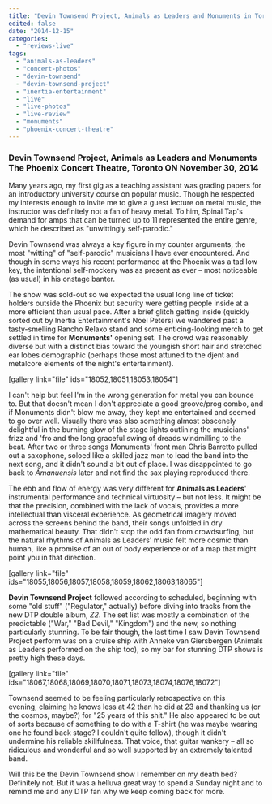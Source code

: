 ```yaml
---
title: "Devin Townsend Project, Animals as Leaders and Monuments in Toronto, Nov 30, 2014"
edited: false
date: "2014-12-15"
categories:
  - "reviews-live"
tags:
  - "animals-as-leaders"
  - "concert-photos"
  - "devin-townsend"
  - "devin-townsend-project"
  - "inertia-entertainment"
  - "live"
  - "live-photos"
  - "live-review"
  - "monuments"
  - "phoenix-concert-theatre"
---
```


### Devin Townsend Project, Animals as Leaders and Monuments The Phoenix Concert Theatre, Toronto ON November 30, 2014

Many years ago, my first gig as a teaching assistant was grading papers for an introductory university course on popular music. Though he respected my interests enough to invite me to give a guest lecture on metal music, the instructor was definitely not a fan of heavy metal. To him, Spinal Tap's demand for amps that can be turned up to 11 represented the entire genre, which he described as "unwittingly self-parodic."

Devin Townsend was always a key figure in my counter arguments, the most "witting" of "self-parodic" musicians I have ever encountered. And though in some ways his recent performance at the Phoenix was a tad low key, the intentional self-mockery was as present as ever – most noticeable (as usual) in his onstage banter.

The show was sold-out so we expected the usual long line of ticket holders outside the Phoenix but security were getting people inside at a more efficient than usual pace. After a brief glitch getting inside (quickly sorted out by Inertia Entertainment's Noel Peters) we wandered past a tasty-smelling Rancho Relaxo stand and some enticing-looking merch to get settled in time for **Monuments'** opening set. The crowd was reasonably diverse but with a distinct bias toward the youngish short hair and stretched ear lobes demographic (perhaps those most attuned to the djent and metalcore elements of the night's entertainment).

\[gallery link="file" ids="18052,18051,18053,18054"\]

I can't help but feel I'm in the wrong generation for metal you can bounce to. But that doesn't mean I don't appreciate a good groove/prog combo, and if Monuments didn't blow me away, they kept me entertained and seemed to go over well. Visually there was also something almost obscenely delightful in the burning glow of the stage lights outlining the musicians' frizz and 'fro and the long graceful swing of dreads windmilling to the beat. After two or three songs Monuments' front man Chris Barretto pulled out a saxophone, soloed like a skilled jazz man to lead the band into the next song, and it didn't sound a bit out of place. I was disappointed to go back to _Amanuensis_ later and not find the sax playing reproduced there.

The ebb and flow of energy was very different for **Animals as Leaders**' instrumental performance and technical virtuosity – but not less. It might be that the precision, combined with the lack of vocals, provides a more intellectual than visceral experience. As geometrical imagery moved across the screens behind the band, their songs unfolded in dry mathematical beauty. That didn't stop the odd fan from crowdsurfing, but the natural rhythms of Animals as Leaders' music felt more cosmic than human, like a promise of an out of body experience or of a map that might point you in that direction.

\[gallery link="file" ids="18055,18056,18057,18058,18059,18062,18063,18065"\]

**Devin Townsend Project** followed according to scheduled, beginning with some "old stuff" ("Regulator," actually) before diving into tracks from the new DTP double album, _Z2_. The set list was mostly a combination of the predictable ("War," "Bad Devil," "Kingdom") and the new, so nothing particularly stunning. To be fair though, the last time I saw Devin Townsend Project perform was on a cruise ship with Anneke van Giersbergen (Animals as Leaders performed on the ship too), so my bar for stunning DTP shows is pretty high these days.

\[gallery link="file" ids="18067,18068,18069,18070,18071,18073,18074,18076,18072"\]

Townsend seemed to be feeling particularly retrospective on this evening, claiming he knows less at 42 than he did at 23 and thanking us (or the cosmos, maybe?) for "25 years of this shit." He also appeared to be out of sorts because of something to do with a T-shirt (he was maybe wearing one he found back stage? I couldn't quite follow), though it didn't undermine his reliable skillfulness. That voice, that guitar wankery – all so ridiculous and wonderful and so well supported by an extremely talented band.

Will this be the Devin Townsend show I remember on my death bed? Definitely not. But it was a helluva great way to spend a Sunday night and to remind me and any DTP fan why we keep coming back for more.
